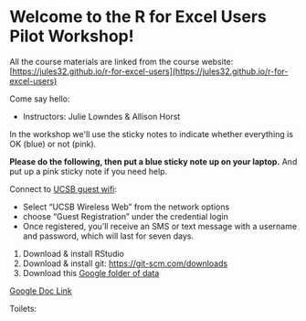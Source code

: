 # Welcome to the R for Excel Users Pilot Workshop!


All the course materials are linked from the course website: [https://jules32.github.io/r-for-excel-users](https://jules32.github.io/r-for-excel-users)

Come say hello: 
 
- Instructors: Julie Lowndes & Allison Horst

In the workshop we'll use the sticky notes to indicate whether everything is OK (blue) or not (pink).

**Please do the following, then put a blue sticky note up on your laptop.** And put up a pink sticky note if you need help. 

Connect to [UCSB guest wifi](https://www.news.ucsb.edu/2019/019657/new-guest-wi-fi): 
  - Select “UCSB Wireless Web” from the network options
  - choose “Guest Registration” under the credential login
  - Once registered, you’ll receive an SMS or text message with a username and password, which will last for seven days.

1. Download & install RStudio
1. Download & install git: https://git-scm.com/downloads
1. Download this [Google folder of data](https://drive.google.com/drive/u/0/folders/1uhjXW_FS25NemJ_wLjxceqyiiwwPmpz_)

[Google Doc Link](https://drive.google.com/drive/folders/1uhjXW_FS25NemJ_wLjxceqyiiwwPmpz_?usp=sharing)

Toilets:
